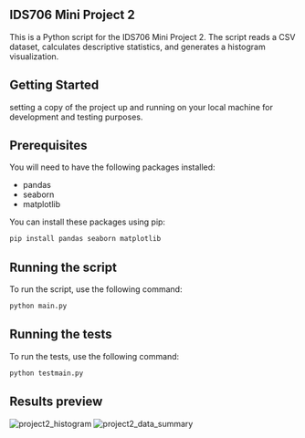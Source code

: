 
## IDS706 Mini Project 2

This is a Python script for the IDS706 Mini Project 2. The script reads a CSV dataset, calculates descriptive statistics, and generates a histogram visualization. 

## Getting Started

setting a copy of the project up and running on your local machine for development and testing purposes.

## Prerequisites

You will need to have the following packages installed:

- pandas
- seaborn
- matplotlib

You can install these packages using pip:

```bash
pip install pandas seaborn matplotlib
```


## Running the script

To run the script, use the following command:

```bash
python main.py
```

## Running the tests

To run the tests, use the following command:

```bash
python testmain.py
```

## Results preview

![project2_histogram](https://github.com/yabeizeng1121/mini_project_2/assets/143656459/dbbaef2c-d68c-4b8d-b59f-3de43f6f00ca)
![project2_data_summary](https://github.com/yabeizeng1121/mini_project_2/assets/143656459/63ece4a8-1697-440a-9fc7-8fd45b7b0a6c)


